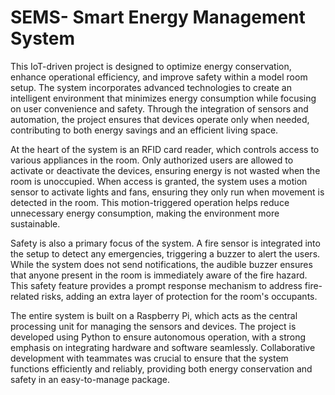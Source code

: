 # SEMS- Smart Energy Management System
This IoT-driven project is designed to optimize energy conservation, enhance operational efficiency, and improve safety within a model room setup. The system incorporates advanced technologies to create an intelligent environment that minimizes energy consumption while focusing on user convenience and safety. Through the integration of sensors and automation, the project ensures that devices operate only when needed, contributing to both energy savings and an efficient living space.

At the heart of the system is an RFID card reader, which controls access to various appliances in the room. Only authorized users are allowed to activate or deactivate the devices, ensuring energy is not wasted when the room is unoccupied. When access is granted, the system uses a motion sensor to activate lights and fans, ensuring they only run when movement is detected in the room. This motion-triggered operation helps reduce unnecessary energy consumption, making the environment more sustainable.

Safety is also a primary focus of the system. A fire sensor is integrated into the setup to detect any emergencies, triggering a buzzer to alert the users. While the system does not send notifications, the audible buzzer ensures that anyone present in the room is immediately aware of the fire hazard. This safety feature provides a prompt response mechanism to address fire-related risks, adding an extra layer of protection for the room's occupants.

The entire system is built on a Raspberry Pi, which acts as the central processing unit for managing the sensors and devices. The project is developed using Python to ensure autonomous operation, with a strong emphasis on integrating hardware and software seamlessly. Collaborative development with teammates was crucial to ensure that the system functions efficiently and reliably, providing both energy conservation and safety in an easy-to-manage package.
